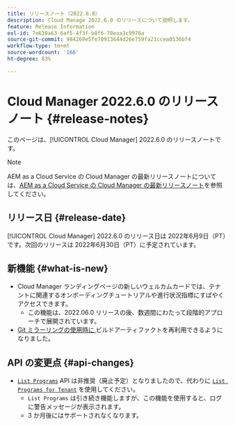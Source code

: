 ```yaml
---
title: リリースノート（2022.6.0）
description: Cloud Manage 2022.6.0 のリリースについて説明します。
feature: Release Information
exl-id: 7e630a63-6af5-4f3f-b8f6-70eaa3c9976a
source-git-commit: 984269e5fe70913644d26e759fa21ccea0536bf4
workflow-type: tm+mt
source-wordcount: '166'
ht-degree: 83%

---
```


# Cloud Manager 2022.6.0 のリリースノート {#release-notes}

このページは、[!UICONTROL Cloud Manager] 2022.6.0 のリリースノートです。

>[!NOTE]
>
>AEM as a Cloud Service の Cloud Manager の最新リリースノートについては、[AEM as a Cloud Service の Cloud Manager の最新リリースノート](https://experienceleague.adobe.com/ja/docs/experience-manager-cloud-service/content/release-notes/cloud-manager/current)を参照してください。

## リリース日 {#release-date}

[!UICONTROL Cloud Manager] 2022.6.0 のリリース日は 2022年6月9日（PT）です。次回のリリースは 2022年6月30日（PT）に予定されています。

## 新機能 {#what-is-new}

* Cloud Manager ランディングページの新しいウェルカムカードでは、テナントに関連するオンボーディングチュートリアルや進行状況指標にすばやくアクセスできます。
   * この機能は、2022.06.0 リリースの後、数週間にわたって段階的アプローチで展開されています。
* [Git ミラーリングの使用時に ](/help/getting-started/project-setup.md#build-artifact-reuse) ビルドアーティファクトを再利用できるようになりました。

## API の変更点 {#api-changes}

* [`List Programs`](https://developer.adobe.com/experience-cloud/cloud-manager/reference/api/#operation/getPrograms) API は非推奨（廃止予定）となりましたので、代わりに [`List Programs for Tenant`](https://developer.adobe.com/experience-cloud/cloud-manager/reference/api/#operation/getProgramsForTenant) を使用してください。
   * `List Programs` は引き続き機能しますが、この機能を使用すると、ログに警告メッセージが表示されます。
   * 3 か月後にはサポートされなくなります。
